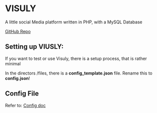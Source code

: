 # VISULY

A little social Media platform written in PHP, with a MySQL Database

[GitHub Repo](https://github.com/MctomSpdo/Visuly)

## Setting up VIUSLY: 

If you want to test or use Visuly, there is a setup process, that is rather minimal

In the directors /files, there is a **config_template.json** file. Rename this to **config.json**!

## Config File

Refer to: [Config doc](https://mctomspdo.github.io/Visuly/doc/code/config)
